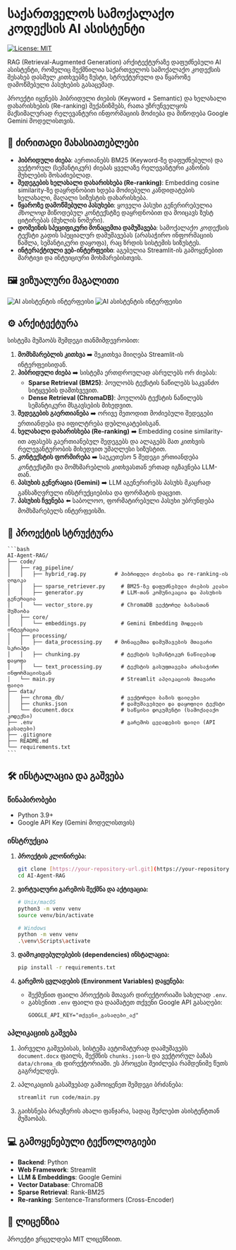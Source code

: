 # საქართველოს სამოქალაქო კოდექსის AI ასისტენტი

[![License: MIT](https://img.shields.io/badge/License-MIT-yellow.svg)](https://opensource.org/licenses/MIT)

RAG (Retrieval-Augmented Generation) არქიტექტურაზე დაფუძნებული AI ასისტენტი, რომელიც შექმნილია საქართველოს სამოქალაქო კოდექსის შესახებ დასმულ კითხვებზე ზუსტი, სტრუქტურული და წყაროზე დამოწმებული პასუხების გასაცემად.

პროექტი იყენებს ჰიბრიდული ძიების (Keyword + Semantic) და ხელახალი დახარისხების (Re-ranking) მექანიზმებს, რათა უზრუნველყოს მაქსიმალურად რელევანტური ინფორმაციის მოძიება და მიწოდება Google Gemini მოდელისთვის.

## 🚀 ძირითადი მახასიათებლები

-   **ჰიბრიდული ძიება**: აერთიანებს BM25 (Keyword-ზე დაფუძნებული) და ვექტორულ (სემანტიკურ) ძიებას ყველაზე რელევანტური კანონის მუხლების მოსაძიებლად.
-   **შედეგების ხელახალი დახარისხება (Re-ranking)**: Embedding cosine similarity-ზე დაყრდნობით ხდება მოძიებული კანდიდატების ხელახალი, მაღალი სიზუსტის დახარისხება.
-   **წყაროზე დამოწმებული პასუხები**: ყოველი პასუხი გენერირებულია *მხოლოდ* მიწოდებულ კონტექსტზე დაყრდნობით და მოიცავს ზუსტ ციტირებას (მუხლის ნომერი).
-   **დომეინის სპეციფიკური მონაცემთა დამუშავება**: სამოქალაქო კოდექსის ტექსტი გადის სპეციალურ დამუშავებას (არასაჭირო ინფორმაციის წაშლა, სემანტიკური დაყოფა), რაც ზრდის სისტემის სიზუსტეს.
-   **ინტერაქტიული ვებ-ინტერფეისი**: აგებულია Streamlit-ის გამოყენებით მარტივი და ინტუიციური მოხმარებისთვის.

## 🖼️ ვიზუალური მაგალითი
![AI ასისტენტის ინტერფეისი](assets/example_1.png)
![AI ასისტენტის ინტერფეისი](assets/example_2.png)

## ⚙️ არქიტექტურა

სისტემა მუშაობს შემდეგი თანმიმდევრობით:

1.  **მომხმარებლის კითხვა** ➡️ შეკითხვა მიიღება Streamlit-ის ინტერფეისიდან.
2.  **ჰიბრიდული ძიება** ➡️ სისტემა ერთდროულად ასრულებს ორ ძიებას:
    -   **Sparse Retrieval (BM25)**: პოულობს ტექსტის ნაწილებს საკვანძო სიტყვების დამთხვევით.
    -   **Dense Retrieval (ChromaDB)**: პოულობს ტექსტის ნაწილებს სემანტიკური მსგავსების მიხედვით.
3.  **შედეგების გაერთიანება** ➡️ ორივე მეთოდით მოძიებული შედეგები ერთიანდება და იფილტრება დუბლიკატებისგან.
4.  **ხელახალი დახარისხება (Re-ranking)** ➡️ Embedding cosine similarity-ით აფასებს გაერთიანებულ შედეგებს და ალაგებს მათ კითხვის რელევანტურობის მიხედვით უმაღლესი სიზუსტით.
5.  **კონტექსტის ფორმირება** ➡️ საუკეთესო 5 შედეგი ერთიანდება კონტექსტში და მომხმარებლის კითხვასთან ერთად იგზავნება LLM-თან.
6.  **პასუხის გენერაცია (Gemini)** ➡️ LLM აგენერირებს პასუხს მკაცრად განსაზღვრული ინსტრუქციებისა და ფორმატის დაცვით.
7.  **პასუხის ჩვენება** ⬅️ საბოლოო, ფორმატირებული პასუხი უბრუნდება მომხმარებელს ინტერფეისში.

## 📂 პროექტის სტრუქტურა
    ```bash
    AI-Agent-RAG/
    ├── code/
    │   ├── rag_pipeline/
    │   │   ├── hybrid_rag.py         # ჰიბრიდული ძიებისა და re-ranking-ის ლოგიკა
    │   │   ├── sparse_retriever.py     # BM25-ზე დაფუძნებული ძიების კლასი
    │   │   ├── generator.py            # LLM-თან კომუნიკაცია და პასუხის გენერაცია
    │   │   └── vector_store.py         # ChromaDB ვექტორულ ბაზასთან მუშაობა
    │   ├── core/
    │   │   └── embeddings.py           # Gemini Embedding მოდელის ინტეგრაცია
    │   ├── processing/
    │   │   ├── data_processing.py    # მონაცემთა დამუშავების მთავარი სკრიპტი
    │   │   ├── chunking.py             # ტექსტის სემანტიკურ ნაწილებად დაყოფა
    │   │   └── text_processing.py      # ტექსტის გასუფთავება არასაჭირო ინფორმაციისგან
    │   └── main.py                     # Streamlit აპლიკაციის მთავარი ფაილი
    ├── data/
    │   ├── chroma_db/                  # ვექტორული ბაზის ფაილები
    │   ├── chunks.json                 # დამუშავებული და დაყოფილი ტექსტი
    │   └── document.docx               # საწყისი დოკუმენტი (სამოქალაქო კოდექსი)
    ├── .env                            # გარემოს ცვლადების ფაილი (API გასაღები)
    ├── .gitignore
    ├── README.md
    └── requirements.txt
    ```

## 🛠️ ინსტალაცია და გაშვება

### წინაპირობები

-   Python 3.9+
-   Google API Key (Gemini მოდელისთვის)

### ინსტრუქცია

1.  **პროექტის კლონირება:**
    ```bash
    git clone [https://your-repository-url.git](https://your-repository-url.git)
    cd AI-Agent-RAG
    ```

2.  **ვირტუალური გარემოს შექმნა და აქტივაცია:**
    ```bash
    # Unix/macOS
    python3 -m venv venv
    source venv/bin/activate

    # Windows
    python -m venv venv
    .\venv\Scripts\activate
    ```

3.  **დამოკიდებულებების (dependencies) ინსტალაცია:**
    ```bash
    pip install -r requirements.txt
    ```

4.  **გარემოს ცვლადების (Environment Variables) დაყენება:**
    -   შექმენით ფაილი პროექტის მთავარ დირექტორიაში სახელად `.env`.
    -   გახსენით `.env` ფაილი და დაამატეთ თქვენი Google API გასაღები:
        ```
        GOOGLE_API_KEY="თქვენი_გასაღები_აქ"
        ```

### აპლიკაციის გაშვება

1.  პირველი გაშვებისას, სისტემა ავტომატურად დაამუშავებს `document.docx` ფაილს, შექმნის `chunks.json`-ს და ვექტორულ ბაზას `data/chroma_db` დირექტორიაში. ეს პროცესი შეიძლება რამდენიმე წუთს გაგრძელდეს.

2.  აპლიკაციის გასაშვებად გამოიყენეთ შემდეგი ბრძანება:
    ```bash
    streamlit run code/main.py
    ```

3.  გაიხსნება ბრაუზერის ახალი ფანჯარა, სადაც შეძლებთ ასისტენტთან მუშაობას.

## 💻 გამოყენებული ტექნოლოგიები

-   **Backend**: Python
-   **Web Framework**: Streamlit
-   **LLM & Embeddings**: Google Gemini
-   **Vector Database**: ChromaDB
-   **Sparse Retrieval**: Rank-BM25
-   **Re-ranking**: Sentence-Transformers (Cross-Encoder)

## 📄 ლიცენზია

პროექტი ვრცელდება MIT ლიცენზიით.